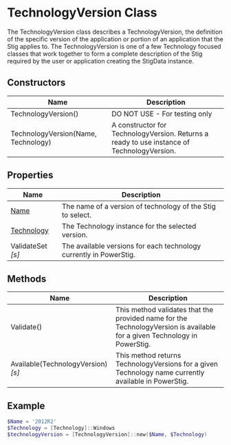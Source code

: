 # TechnologyVersion Class

The TechnologyVersion class describes a TechnologyVersion, the definition of the specific version of the application or portion of an application that the Stig applies to. The TechnologyVersion is one of a few Technology focused classes that work together to form a complete description of the Stig required by the user or application creating the StigData instance.

## Constructors

| Name | Description |
|-|-|
| TechnologyVersion() | DO NOT USE - For testing only |
| TechnologyVersion(Name, Technology) | A constructor for TechnologyVersion. Returns a ready to use instance of TechnologyVersion. |

## Properties

| Name | Description |
|-|-|
| [Name](https://docs.microsoft.com/en-us/dotnet/api/system.string?view=netframework-4.7.1) | The name of a version of technology of the Stig to select. |
| [Technology](Technology.md) | The Technology instance for the selected version. |
| ValidateSet *[s]* | The available versions for each technology currently in PowerStig. |

## Methods

| Name | Description |
|-|-|
| Validate() | This method validates that the provided name for the TechnologyVersion is available for a given Technology in PowerStig. |
| Available(TechnologyVersion) *[s]* | This method returns TechnologyVersions for a given Technology name currently available in PowerStig. |

## Example

```PowerShell
$Name = '2012R2'
$Technology = [Technology]::Windows
$technologyVersion = [TechnologyVersion]::new($Name, $Technology)
```
